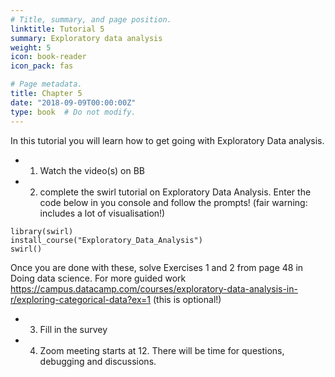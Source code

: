 ```yaml
---
# Title, summary, and page position.
linktitle: Tutorial 5
summary: Exploratory data analysis
weight: 5
icon: book-reader
icon_pack: fas

# Page metadata.
title: Chapter 5
date: "2018-09-09T00:00:00Z"
type: book  # Do not modify.
---
```


In this tutorial you will learn how to get going with Exploratory Data analysis. 
* 1. Watch the video(s) on BB
* 2. complete the swirl tutorial on Exploratory Data Analysis. 
Enter the code below in you console and follow the prompts! (fair warning: includes a lot of visualisation!)
```
library(swirl)
install_course("Exploratory_Data_Analysis")
swirl()
```
Once you are done with these, solve Exercises 1 and 2 from page 48 in Doing data science.
For more guided work https://campus.datacamp.com/courses/exploratory-data-analysis-in-r/exploring-categorical-data?ex=1 (this is optional!)

* 3. Fill in the survey
* 4. Zoom meeting starts at 12. There will be time for questions, debugging and discussions. 
